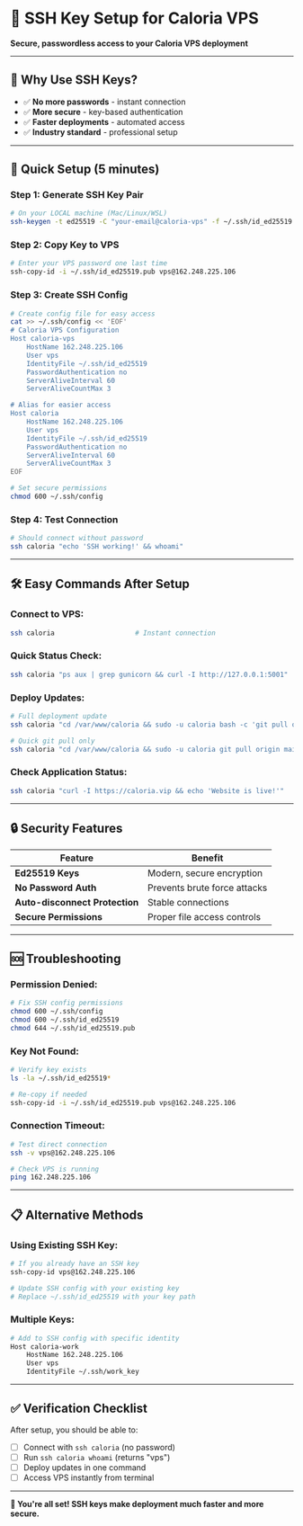 # 🔑 SSH Key Setup for Caloria VPS

**Secure, passwordless access to your Caloria VPS deployment**

---

## 🎯 **Why Use SSH Keys?**

- ✅ **No more passwords** - instant connection
- ✅ **More secure** - key-based authentication
- ✅ **Faster deployments** - automated access
- ✅ **Industry standard** - professional setup

---

## 🚀 **Quick Setup (5 minutes)**

### **Step 1: Generate SSH Key Pair**
```bash
# On your LOCAL machine (Mac/Linux/WSL)
ssh-keygen -t ed25519 -C "your-email@caloria-vps" -f ~/.ssh/id_ed25519 -N ""
```

### **Step 2: Copy Key to VPS**
```bash
# Enter your VPS password one last time
ssh-copy-id -i ~/.ssh/id_ed25519.pub vps@162.248.225.106
```

### **Step 3: Create SSH Config**
```bash
# Create config file for easy access
cat >> ~/.ssh/config << 'EOF'
# Caloria VPS Configuration
Host caloria-vps
    HostName 162.248.225.106
    User vps
    IdentityFile ~/.ssh/id_ed25519
    PasswordAuthentication no
    ServerAliveInterval 60
    ServerAliveCountMax 3

# Alias for easier access
Host caloria
    HostName 162.248.225.106
    User vps
    IdentityFile ~/.ssh/id_ed25519
    PasswordAuthentication no
    ServerAliveInterval 60
    ServerAliveCountMax 3
EOF

# Set secure permissions
chmod 600 ~/.ssh/config
```

### **Step 4: Test Connection**
```bash
# Should connect without password
ssh caloria "echo 'SSH working!' && whoami"
```

---

## 🛠️ **Easy Commands After Setup**

### **Connect to VPS:**
```bash
ssh caloria                    # Instant connection
```

### **Quick Status Check:**
```bash
ssh caloria "ps aux | grep gunicorn && curl -I http://127.0.0.1:5001"
```

### **Deploy Updates:**
```bash
# Full deployment update
ssh caloria "cd /var/www/caloria && sudo -u caloria bash -c 'git pull origin main && source venv/bin/activate && pip install -r requirements.txt && pkill -f gunicorn && nohup gunicorn --bind 127.0.0.1:5001 --workers 2 --timeout 300 app:app > logs/gunicorn.log 2>&1 &'"

# Quick git pull only
ssh caloria "cd /var/www/caloria && sudo -u caloria git pull origin main"
```

### **Check Application Status:**
```bash
ssh caloria "curl -I https://caloria.vip && echo 'Website is live!'"
```

---

## 🔒 **Security Features**

| Feature | Benefit |
|---------|---------|
| **Ed25519 Keys** | Modern, secure encryption |
| **No Password Auth** | Prevents brute force attacks |
| **Auto-disconnect Protection** | Stable connections |
| **Secure Permissions** | Proper file access controls |

---

## 🆘 **Troubleshooting**

### **Permission Denied:**
```bash
# Fix SSH config permissions
chmod 600 ~/.ssh/config
chmod 600 ~/.ssh/id_ed25519
chmod 644 ~/.ssh/id_ed25519.pub
```

### **Key Not Found:**
```bash
# Verify key exists
ls -la ~/.ssh/id_ed25519*

# Re-copy if needed
ssh-copy-id -i ~/.ssh/id_ed25519.pub vps@162.248.225.106
```

### **Connection Timeout:**
```bash
# Test direct connection
ssh -v vps@162.248.225.106

# Check VPS is running
ping 162.248.225.106
```

---

## 📋 **Alternative Methods**

### **Using Existing SSH Key:**
```bash
# If you already have an SSH key
ssh-copy-id vps@162.248.225.106

# Update SSH config with your existing key
# Replace ~/.ssh/id_ed25519 with your key path
```

### **Multiple Keys:**
```bash
# Add to SSH config with specific identity
Host caloria-work
    HostName 162.248.225.106
    User vps
    IdentityFile ~/.ssh/work_key
```

---

## ✅ **Verification Checklist**

After setup, you should be able to:

- [ ] Connect with `ssh caloria` (no password)
- [ ] Run `ssh caloria whoami` (returns "vps")
- [ ] Deploy updates in one command
- [ ] Access VPS instantly from terminal

---

**🎉 You're all set! SSH keys make deployment much faster and more secure.** 